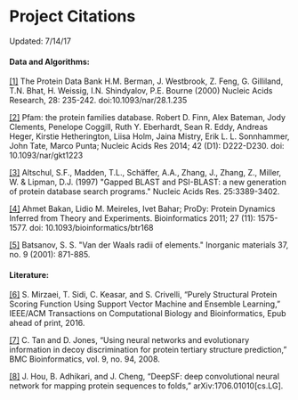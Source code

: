 # Project Citations

Updated: 7/14/17

#### Data and Algorithms:

[[1]]() The Protein Data Bank H.M. Berman, J. Westbrook, Z. Feng, G. Gilliland, T.N.
Bhat, H. Weissig, I.N. Shindyalov, P.E. Bourne (2000) Nucleic Acids Research, 28:
235-242. doi:10.1093/nar/28.1.235

[[2]]() Pfam: the protein families database. Robert D. Finn, Alex Bateman, Jody
Clements, Penelope Coggill, Ruth Y. Eberhardt, Sean R. Eddy, Andreas Heger, Kirstie
Hetherington, Liisa Holm, Jaina Mistry, Erik L. L. Sonnhammer, John Tate, Marco Punta;
Nucleic Acids Res 2014; 42 (D1): D222-D230. doi: 10.1093/nar/gkt1223

[[3]]() Altschul, S.F., Madden, T.L., Schäffer, A.A., Zhang, J., Zhang, Z., Miller, W. &
Lipman, D.J. (1997) "Gapped BLAST and PSI-BLAST: a new generation of protein database
search programs." Nucleic Acids Res. 25:3389-3402.

[[4]]() Ahmet Bakan, Lidio M. Meireles, Ivet Bahar; ProDy: Protein Dynamics Inferred from
Theory and Experiments. Bioinformatics 2011; 27 (11): 1575-1577. doi:
10.1093/bioinformatics/btr168

[[5]]() Batsanov, S. S. "Van der Waals radii of elements." Inorganic materials 37, no. 9
(2001): 871-885.

#### Literature:

[[6]]() S. Mirzaei, T. Sidi, C. Keasar, and S. Crivelli, “Purely Structural Protein
Scoring Function Using Support Vector Machine and Ensemble Learning,” IEEE/ACM
Transactions on Computational Biology and Bioinformatics, Epub ahead of print, 2016.

[[7]]() C. Tan and D. Jones, “Using neural networks and evolutionary information in decoy
discrimination for protein tertiary structure prediction,” BMC Bioinformatics,
vol. 9, no. 94, 2008.

[[8]]() J. Hou, B. Adhikari, and J. Cheng, “DeepSF: deep convolutional neural network
for mapping protein sequences to folds,” arXiv:1706.01010[cs.LG].

